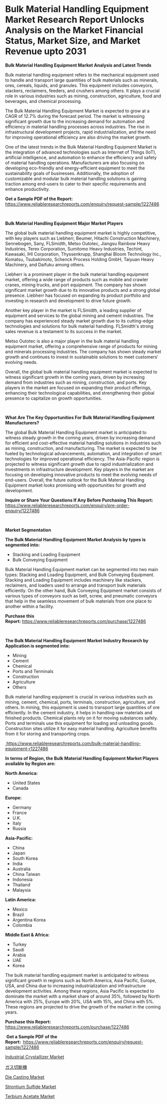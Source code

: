 <p><h1>Bulk Material Handling Equipment Market Research Report Unlocks Analysis on the Market Financial Status, Market Size, and Market Revenue upto 2031</h1></p><p><strong>Bulk Material Handling Equipment Market Analysis and Latest Trends</strong></p>
<p><p>Bulk material handling equipment refers to the mechanical equipment used to handle and transport large quantities of bulk materials such as minerals, ores, cereals, liquids, and granules. This equipment includes conveyors, stackers, reclaimers, feeders, and crushers among others. It plays a crucial role in various industries such as mining, construction, agriculture, food and beverages, and chemical processing.</p><p>The Bulk Material Handling Equipment Market is expected to grow at a CAGR of 12.7% during the forecast period. The market is witnessing significant growth due to the increasing demand for automation and efficiency in material handling processes across industries. The rise in infrastructural development projects, rapid industrialization, and the need for improving operational efficiency are also driving the market growth.</p><p>One of the latest trends in the Bulk Material Handling Equipment Market is the integration of advanced technologies such as Internet of Things (IoT), artificial intelligence, and automation to enhance the efficiency and safety of material handling operations. Manufacturers are also focusing on developing eco-friendly and energy-efficient equipment to meet the sustainability goals of businesses. Additionally, the adoption of customizable and modular bulk material handling solutions is gaining traction among end-users to cater to their specific requirements and enhance productivity.</p></p>
<p><strong>Get a Sample PDF of the Report:&nbsp;</strong> <a href="https://www.reliableresearchreports.com/enquiry/request-sample/1227486">https://www.reliableresearchreports.com/enquiry/request-sample/1227486</a></p>
<p>&nbsp;</p>
<p><strong>Bulk Material Handling Equipment Major Market Players</strong></p>
<p><p>The global bulk material handling equipment market is highly competitive, with key players such as Liebherr, Beumer, Hitachi Construction Machinery, Sennebogen, Sany, FLSmidth, Metso Outotec, Jiangsu Rainbow Heavy Industries, Terex Corporation, Sumitomo Heavy Industries, Techint, Kawasaki, IHI Corporation, Thyssenkrupp, Shanghai Bloom Technology Inc., Komatsu, Tsubakimoto, Schenck Process Holding GmbH, Taiyuan Heavy Machinery, and Daifuku among others.</p><p>Liebherr is a prominent player in the bulk material handling equipment market, offering a wide range of products such as mobile and crawler cranes, mining trucks, and port equipment. The company has shown significant market growth due to its innovative products and a strong global presence. Liebherr has focused on expanding its product portfolio and investing in research and development to drive future growth.</p><p>Another key player in the market is FLSmidth, a leading supplier of equipment and services to the global mining and cement industries. The company has experienced steady market growth due to its cutting-edge technologies and solutions for bulk material handling. FLSmidth's strong sales revenue is a testament to its success in the market.</p><p>Metso Outotec is also a major player in the bulk material handling equipment market, offering a comprehensive range of products for mining and minerals processing industries. The company has shown steady market growth and continues to invest in sustainable solutions to meet customers' evolving needs.</p><p>Overall, the global bulk material handling equipment market is expected to witness significant growth in the coming years, driven by increasing demand from industries such as mining, construction, and ports. Key players in the market are focused on expanding their product offerings, enhancing their technological capabilities, and strengthening their global presence to capitalize on growth opportunities.</p></p>
<p>&nbsp;</p>
<p><strong>What Are The Key Opportunities For Bulk Material Handling Equipment Manufacturers?</strong></p>
<p><p>The global Bulk Material Handling Equipment market is anticipated to witness steady growth in the coming years, driven by increasing demand for efficient and cost-effective material handling solutions in industries such as mining, construction, and manufacturing. The market is expected to be fueled by technological advancements, automation, and integration of smart technologies for improved operational efficiency. The Asia-Pacific region is projected to witness significant growth due to rapid industrialization and investments in infrastructure development. Key players in the market are focusing on developing innovative products to meet the evolving needs of end-users. Overall, the future outlook for the Bulk Material Handling Equipment market looks promising with opportunities for growth and development.</p></p>
<p><strong>Inquire or Share Your Questions If Any Before Purchasing This Report:</strong> <a href="https://www.reliableresearchreports.com/enquiry/pre-order-enquiry/1227486">https://www.reliableresearchreports.com/enquiry/pre-order-enquiry/1227486</a></p>
<p>&nbsp;</p>
<p><strong>Market Segmentation</strong></p>
<p><strong>The Bulk Material Handling Equipment Market Analysis by types is segmented into:</strong></p>
<p><ul><li>Stacking and Loading Equipment</li><li>Bulk Conveying Equipment</li></ul></p>
<p><p>Bulk Material Handling Equipment market can be segmented into two main types: Stacking and Loading Equipment, and Bulk Conveying Equipment. Stacking and Loading Equipment includes machinery like stackers, reclaimers, and loaders used to arrange and transport bulk materials efficiently. On the other hand, Bulk Conveying Equipment market consists of various types of conveyors such as belt, screw, and pneumatic conveyors that help in the seamless movement of bulk materials from one place to another within a facility.</p></p>
<p><strong>Purchase this Report:&nbsp;</strong><a href="https://www.reliableresearchreports.com/purchase/1227486">https://www.reliableresearchreports.com/purchase/1227486</a></p>
<p>&nbsp;</p>
<p><strong>The Bulk Material Handling Equipment Market Industry Research by Application is segmented into:</strong></p>
<p><ul><li>Mining</li><li>Cement</li><li>Chemical</li><li>Ports and Terminals</li><li>Construction</li><li>Agriculture</li><li>Others</li></ul></p>
<p><p>Bulk material handling equipment is crucial in various industries such as mining, cement, chemical, ports, terminals, construction, agriculture, and others. In mining, this equipment is used to transport large quantities of ore efficiently. In the cement industry, it helps in handling raw materials and finished products. Chemical plants rely on it for moving substances safely. Ports and terminals use this equipment for loading and unloading goods. Construction sites utilize it for easy material handling. Agriculture benefits from it for storing and transporting crops.</p></p>
<p><a href="https://www.reliableresearchreports.com/bulk-material-handling-equipment-r1227486">&nbsp;https://www.reliableresearchreports.com/bulk-material-handling-equipment-r1227486</a></p>
<p><strong>In terms of Region, the Bulk Material Handling Equipment Market Players available by Region are:</strong></p>
<p>
    <p> <strong> North America: </strong>
        <ul>
            <li>United States</li>
            <li>Canada</li>
        </ul>
        </p> 
    <p> <strong> Europe: </strong>
        <ul>
            <li>Germany</li>
            <li>France</li>
            <li>U.K.</li>
            <li>Italy</li>
            <li>Russia</li>
        </ul>
        </p> 
    <p> <strong> Asia-Pacific: </strong>
        <ul>
            <li>China</li>
            <li>Japan</li>
            <li>South Korea</li>
            <li>India</li>
            <li>Australia</li>
            <li>China Taiwan</li>
            <li>Indonesia</li>
            <li>Thailand</li>
            <li>Malaysia</li>
        </ul>
        </p> 
    <p> <strong> Latin America: </strong>
        <ul>
            <li>Mexico</li>
            <li>Brazil</li>
            <li>Argentina Korea</li>
            <li>Colombia</li>
        </ul>
        </p> 
    <p> <strong> Middle East & Africa: </strong>
        <ul>
            <li>Turkey</li>
            <li>Saudi</li>
            <li>Arabia</li>
            <li>UAE</li>
            <li>Korea</li>
        </ul>
    </p>
    </p>
<p><p>The bulk material handling equipment market is anticipated to witness significant growth in regions such as North America, Asia Pacific, Europe, USA, and China due to increasing industrialization and infrastructure development activities. Among these regions, Asia Pacific is expected to dominate the market with a market share of around 35%, followed by North America with 25%, Europe with 20%, USA with 15%, and China with 5%. These regions are projected to drive the growth of the market in the coming years.</p></p>
<p><strong>Purchase this Report: </strong><a href="https://www.reliableresearchreports.com/purchase/1227486">https://www.reliableresearchreports.com/purchase/1227486</a></p>
<p>&nbsp;<strong>Get a Sample PDF of the Report:&nbsp;&nbsp;</strong><a href="https://www.reliableresearchreports.com/enquiry/request-sample/1227486">https://www.reliableresearchreports.com/enquiry/request-sample/1227486</a></p>
<p><strong></strong></p>
<p><p><a href="https://github.com/bobicer/Market-Research-Report-List-2/blob/main/industrial-crystallizer-market.md">Industrial Crystallizer Market</a></p><p><a href="https://github.com/zjkmgcs938405/Market-Research-Report-List-1/blob/main/286633830512.md">ガス切断機</a></p><p><a href="https://github.com/timeliteaut/Market-Research-Report-List-2/blob/main/die-casting-market.md">Die Casting Market</a></p><p><a href="https://issuu.com/reportprime-2/docs/strontium-sulfide-market-size-2030.pptx">Strontium Sulfide Market</a></p><p><a href="https://issuu.com/reportprime-2/docs/terbium-acetate-market-size-2030.pptx">Terbium Acetate Market</a></p></p>